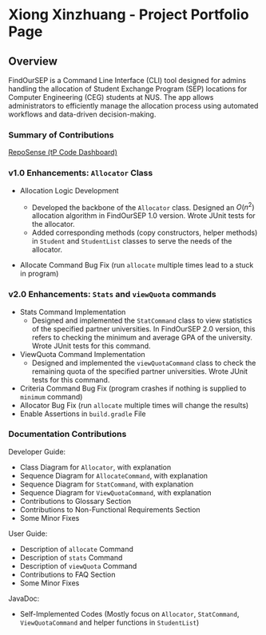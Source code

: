 # Xiong Xinzhuang - Project Portfolio Page

## Overview

FindOurSEP is a Command Line Interface (CLI) tool designed for admins handling the allocation of Student Exchange Program (SEP) locations for Computer Engineering (CEG) students at NUS. The app allows administrators to efficiently manage the allocation process using automated workflows and data-driven decision-making.

### Summary of Contributions

[RepoSense (tP Code Dashboard)](https://nus-cs2113-ay2425s1.github.io/tp-dashboard/?search=thisisxxz&breakdown=true&sort=groupTitle%20dsc&sortWithin=title&since=2024-09-20&timeframe=commit&mergegroup=&groupSelect=groupByRepos&checkedFileTypes=docs~functional-code~test-code~other)

### v1.0 Enhancements: `Allocator` Class

- Allocation Logic Development

  - Developed the backbone of the ``Allocator`` class. Designed an $O(n^2)$ allocation algorithm in FindOurSEP 1.0 version. Wrote JUnit tests for the allocator.
  -  Added corresponding methods (copy constructors, helper methods) in ``Student`` and ``StudentList`` classes to serve the needs of the allocator.

- Allocate Command Bug Fix (run ``allocate`` multiple times lead to a stuck in program)



### v2.0 Enhancements: `Stats` and ``viewQuota`` commands

- Stats Command Implementation
  * Designed and implemented the ``StatCommand`` class to view statistics of the specified partner universities. In FindOurSEP 2.0 version, this refers to checking the minimum and average GPA of the university. Wrote JUnit tests for this command.
- ViewQuota Command Implementation
  * Designed and implemented the ``viewQuotaCommand`` class to check the remaining quota of the specified partner universities. Wrote JUnit tests for this command.
- Criteria Command Bug Fix (program crashes if nothing is supplied to ``minimum`` command)
- Allocator Bug Fix (run ``allocate`` multiple times will change the results)
- Enable Assertions in ``build.gradle`` File



### Documentation Contributions

Developer Guide:

* Class Diagram for ``Allocator``, with explanation
* Sequence Diagram for ``AllocateCommand``, with explanation
* Sequence Diagram for ``StatCommand``, with explanation
* Sequence Diagram for ``ViewQuotaCommand``, with explanation
* Contributions to Glossary Section
* Contributions to Non-Functional Requirements Section
* Some Minor Fixes

User Guide:

* Description of ``allocate`` Command
* Description of ``stats`` Command
* Description of ``viewQuota`` Command
* Contributions to FAQ Section
* Some Minor Fixes

JavaDoc:

* Self-Implemented Codes (Mostly focus on ``Allocator``, ``StatCommand``, ``ViewQuotaCommand`` and helper functions in ``StudentList``)







